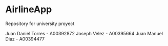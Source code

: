 # AirlineApp
Repository for university proyect 

Juan Daniel Torres - A00392872
Joseph Velez - A00395664
Juan Manuel Diaz - A00394477
